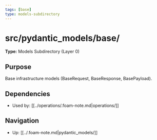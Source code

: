 ```yaml
---
tags: [base]
type: models-subdirectory
---
```


# src/pydantic_models/base/

**Type:** Models Subdirectory (Layer 0)

## Purpose
Base infrastructure models (BaseRequest, BaseResponse, BasePayload).

## Dependencies
- Used by: [[../operations/.foam-note.md|operations/]]

## Navigation
- Up: [[../.foam-note.md|pydantic_models/]]
